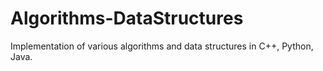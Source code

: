 # Algorithms-DataStructures
Implementation of various algorithms and data structures in C++, Python, Java.
